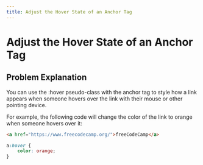 ```yaml
---
title: Adjust the Hover State of an Anchor Tag
---
```

# Adjust the Hover State of an Anchor Tag

## Problem Explanation
You can use the :hover pseudo-class with the anchor tag to style how a link appears when someone hovers over the link with their mouse or other pointing device. 

For example, the following code will change the color of the link to orange when someone hovers over it:

```html
<a href="https://www.freecodecamp.org/">freeCodeCamp</a>
```

```css
a:hover {
    color: orange;
}
```


